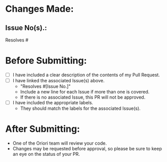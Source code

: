 # Changes Made:

<!-- Describe your Pull Request and the related Issue here. Include motivations and context, and list any dependencies that may be required. -->

## Issue No(s).:

Resolves #

# Before Submitting:
- [ ] I have included a clear description of the contents of my Pull Request.
- [ ] I have linked the associated Issue(s) above.
  - "Resolves #[Issue No.]"
  - Include a new line for each Issue if more than one is covered.
  - If there is no associated Issue, this PR will not be approved.
- [ ] I have included the appropriate labels.
  - They should match the labels for the associated Issue(s).

# After Submitting:
- One of the Oriori team will review your code.
- Changes may be requested before approval, so please be sure to keep an eye on the status of your PR.

